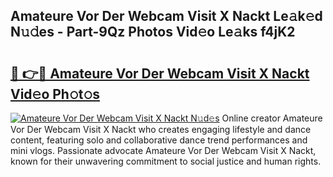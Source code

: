 ## Amateure Vor Der Webcam Visit X Nackt Le𝚊k𝚎d N𝚞𝚍es - Part-9Qz Photos Vid𝚎o Le𝚊ks f4jK2

# <h2><a href="http://fbatvu.evod.top/?m=Amateure+Vor+Der+Webcam+Visit+X+Nackt">🔗 👉🔴 Amateure Vor Der Webcam Visit X Nackt Vid𝚎o Ph𝚘t𝚘s</a></h2>

[![Amateure Vor Der Webcam Visit X Nackt N𝚞d𝚎s](https://i.imgur.com/8V9OHl7.gif)](http://fbatvu.evod.top/?m=Amateure+Vor+Der+Webcam+Visit+X+Nackt)
Online creator Amateure Vor Der Webcam Visit X Nackt who creates engaging lifestyle and dance content, featuring solo and collaborative dance trend performances and mini vlogs. Passionate advocate Amateure Vor Der Webcam Visit X Nackt, known for their unwavering commitment to social justice and human rights. 
